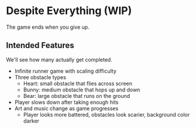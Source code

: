 # Despite Everything (WIP)
The game ends when you give up.

## Intended Features
We'll see how many actually get completed.

- Infinite runner game with scaling difficulty
- Three obstacle types
  - Heart: small obstacle that flies across screen
  - Bunny: medium obstacle that hops up and down
  - Bear: large obstacle that runs on the ground
- Player slows down after taking enough hits
- Art and music change as game progresses
  - Player looks more battered, obstacles look scarier, background color darker
